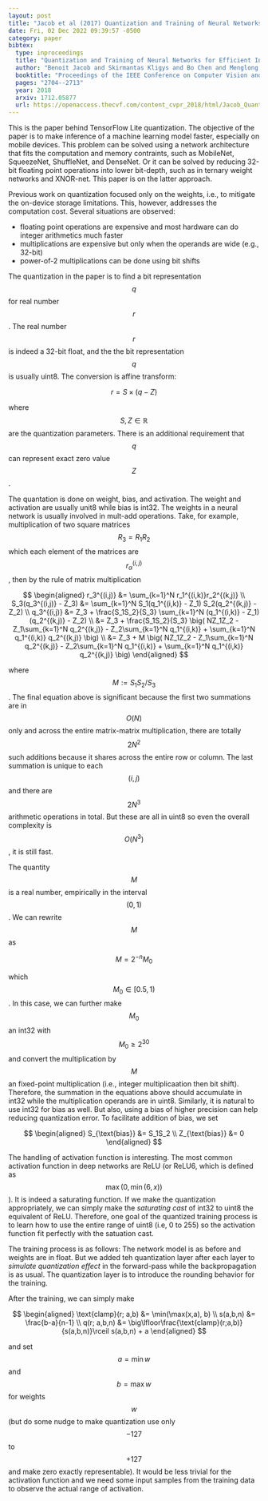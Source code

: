 ```yaml
---
layout: post
title: "Jacob et al (2017) Quantization and Training of Neural Networks for Efficient Integer-Arithmetic-Only Inference"
date: Fri, 02 Dec 2022 09:39:57 -0500
category: paper
bibtex:
  type: inproceedings
  title: "Quantization and Training of Neural Networks for Efficient Integer-Arithmetic-Only Inference"
  author: "Benoit Jacob and Skirmantas Kligys and Bo Chen and Menglong Zhu and Matthew Tang and Andrew Howard and Hartwig Adam and Dmitry Kalenichenko"
  booktitle: "Proceedings of the IEEE Conference on Computer Vision and Pattern Recognition (CVPR)"
  pages: "2704--2713"
  year: 2018
  arxiv: 1712.05877
  url: https://openaccess.thecvf.com/content_cvpr_2018/html/Jacob_Quantization_and_Training_CVPR_2018_paper.html
---
```


This is the paper behind TensorFlow Lite quantization.
The objective of the paper is to make inference of a machine learning model
faster, especially on mobile devices. This problem can be solved using a
network architecture that fits the computation and memory contraints, such as
MobileNet, SqueezeNet, ShuffleNet, and DenseNet. Or it can be solved by
reducing 32-bit floating point operations into lower bit-depth, such as in
ternary weight networks and XNOR-net. This paper is on the latter approach.

Previous work on quantization focused only on the weights, i.e., to mitigate
the on-device storage limitations. This, however, addresses the computation
cost. Several situations are observed:

- floating point operations are expensive and most hardware can do integer arithmetics much faster
- multiplications are expensive but only when the operands are wide (e.g., 32-bit)
- power-of-2 multiplications can be done using bit shifts

The quantization in the paper is to find a bit representation $$q$$ for real
number $$r$$. The real number $$r$$ is indeed a 32-bit float, and the the bit
representation $$q$$ is usually uint8. The conversion is affine transform:

$$r = S\times (q-Z)$$

where $$S,Z\in\mathbb{R}$$ are the quantization parameters. There is an
additional requirement that $$q$$ can represent exact zero value $$Z$$.

The quantation is done on weight, bias, and activation. The weight and
activation are usually unit8 while bias is int32. The weights in a neural
network is usually involved in mult-add operations. Take, for example,
multiplication of two square matrices $$R_3=R_1R_2$$ which each element of the
matrices are $$r_\alpha^{(i,j)}$$, then by the rule of matrix multiplication

$$
\begin{aligned}
r_3^{(i,j)} &= \sum_{k=1}^N r_1^{(i,k)}r_2^{(k,j)} \\
S_3(q_3^{(i,j)} - Z_3) &= \sum_{k=1}^N S_1(q_1^{(i,k)} - Z_1) S_2(q_2^{(k,j)} - Z_2) \\
q_3^{(i,j)} &= Z_3 + \frac{S_1S_2}{S_3} \sum_{k=1}^N (q_1^{(i,k)} - Z_1) (q_2^{(k,j)} - Z_2) \\
&= Z_3 + \frac{S_1S_2}{S_3} \big( NZ_1Z_2 - Z_1\sum_{k=1}^N q_2^{(k,j)} - Z_2\sum_{k=1}^N q_1^{(i,k)} + \sum_{k=1}^N q_1^{(i,k)} q_2^{(k,j)} \big) \\
&= Z_3 + M \big( NZ_1Z_2 - Z_1\sum_{k=1}^N q_2^{(k,j)} - Z_2\sum_{k=1}^N q_1^{(i,k)} + \sum_{k=1}^N q_1^{(i,k)} q_2^{(k,j)} \big)
\end{aligned}
$$

where $$M := S_1S_2/S_3$$. The final equation above is significant because the
first two summations are in $$O(N)$$ only and across the entire matrix-matrix
multiplication, there are totally $$2N^2$$ such additions because it shares
across the entire row or column. The last summation is unique to each $$(i,j)$$
and there are $$2N^3$$ arithmetic operations in total. But these are all in
uint8 so even the overall complexity is $$O(N^3)$$, it is still fast.

The quantity $$M$$ is a real number, empirically in the interval $$(0,1)$$. We
can rewrite $$M$$ as

$$M = 2^{-n}M_0$$

which $$M_0\in [0.5,1)$$. In this case, we can further make $$M_0$$ an int32
with $$M_0 \ge 2^30$$ and convert the multiplication by $$M$$ an fixed-point
multiplication (i.e., integer multiplicaation then bit shift). Therefore, the
summation in the equations above should accumulate in int32 while the
multiplication operands are in uint8. Similarly, it is natural to use int32 for
bias as well. But also, using a bias of higher precision can help reducing
quantization error. To facilitate addition of bias, we set

$$
\begin{aligned}
S_{\text{bias}} &= S_1S_2 \\
Z_{\text{bias}} &= 0
\end{aligned}
$$

The handling of activation function is interesting. The most common activation
function in deep networks are ReLU (or ReLU6, which is defined as
$$\max(0, \min(6, x))$$). It is indeed a saturating function. If we make the
quantization appropriately, we can simply make the *saturating cast* of int32
to uint8 the equivalent of ReLU. Therefore, one goal of the quantized training
process is to learn how to use the entire range of uint8 (i.e, 0 to 255) so the
activation function fit perfectly with the satuation cast.

The training process is as follows: The network model is as before and weights
are in float. But we added teh quantization layer after each layer to *simulate
quantization effect* in the forward-pass while the backpropagation is as usual.
The quantization layer is to introduce the rounding behavior for the training.

After  the training, we can simply make

$$
\begin{aligned}
\text{clamp}(r; a,b) &= \min(\max(x,a), b) \\
s(a,b,n) &= \frac{b-a}{n-1} \\
q(r; a,b,n) &= \big\lfloor\frac{\text{clamp}(r;a,b)}{s(a,b,n)}\rceil s(a,b,n) + a
\end{aligned}
$$

and set $$a=\min w$$ and $$b=\max w$$ for weights $$w$$ (but do some nudge to
make quantization use only $$-127$$ to $$+127$$ and make zero exactly
representable). It would be less trivial for the activation function and we
need some input samples from the training data to observe the actual range of
activation.
